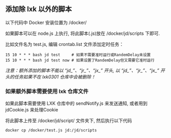 ## 添加除 lxk 以外的脚本

以下代码中 Docker 安装位置为 /docker/

如果脚本可以在 node.js 上执行, 将此脚本(.js)放在 /docker/jd/scripts 下即可. 

比如文件名为 test.js, 编辑 crontab.list 文件添加定时任务：

```
15 10 * * * bash jd test     # 如果不需要准时运行或RandemDelay未设置
15 10 * * * bash jd test now # 如果设置了RandemDelay但又需要它准时运行
```

*注意：额外添加的脚本不能以 “jd_”、“jr_”、“jx_” 开头, 以 “jd_”、“jr_”、“jx_” 开头的任务如果不在 lxk0301 仓库中会被删除！*

### 如果额外脚本需要使用 lxk 仓库文件

如果此脚本需要使用 LXK 仓库中的 sendNotify.js 来发送通知, 或者用到 jdCookie.js 来处理Cookie

将此脚本上传至 /docker/jd/script/ 文件夹下, 然后执行以下代码

`docker cp /docker/test.js jd:/jd/scripts`
